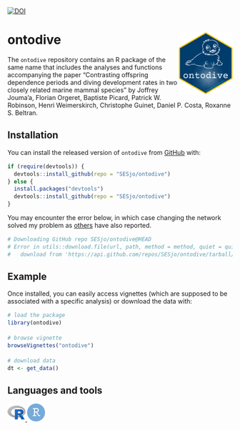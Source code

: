 
<!-- README.md is generated from README.Rmd. Please edit that file -->
<!-- badges: start -->

[![DOI](https://zenodo.org/badge/624635607.svg)](https://zenodo.org/badge/latestdoi/624635607)

<!-- badges: end -->

# ontodive <img src="man/figures/logo.png" align="right" width="120"/>

The `ontodive` repository contains an R package of the same name that
includes the analyses and functions accompanying the paper “Contrasting
offspring dependence periods and diving development rates in two closely
related marine mammal species” by Joffrey Jouma’a, Florian Orgeret,
Baptiste Picard, Patrick W. Robinson, Henri Weimerskirch, Christophe
Guinet, Daniel P. Costa, Roxanne S. Beltran.

## Installation

You can install the released version of `ontodive` from
[GitHub](https://github.com/) with:

``` r
if (require(devtools)) {
  devtools::install_github(repo = "SESjo/ontodive")
} else {
  install.packages("devtools")
  devtools::install_github(repo = "SESjo/ontodive")
}
```

You may encounter the error below, in which case changing the network
solved my problem as
[others](https://community.rstudio.com/t/problem-installing-packages-from-github/158679)
have also reported.

``` r
# Downloading GitHub repo SESjo/ontodive@HEAD
# Error in utils::download.file(url, path, method = method, quiet = quiet,  :
#   download from 'https://api.github.com/repos/SESjo/ontodive/tarball/HEAD' failed
```

## Example

Once installed, you can easily access vignettes (which are supposed to
be associated with a specific analysis) or download the data with:

``` r
# load the package
library(ontodive)

# browse vignette
browseVignettes("ontodive")

# download data
dt <- get_data()
```

## Languages and tools

<p align="left">

<a href="https://cran.r-project.org/" target="_blank" rel="noreferrer" class="external-link">
<img src="https://raw.githubusercontent.com/devicons/devicon/master/icons/r/r-original.svg" width="40" height="40"/></a><a href="https://posit.co/products/open-source/rstudio/" target="_blank" rel="noreferrer" class="external-link">
<img src="https://raw.githubusercontent.com/devicons/devicon/master/icons/rstudio/rstudio-original.svg" alt="docker" width="40" height="40"/></a>

</p>
